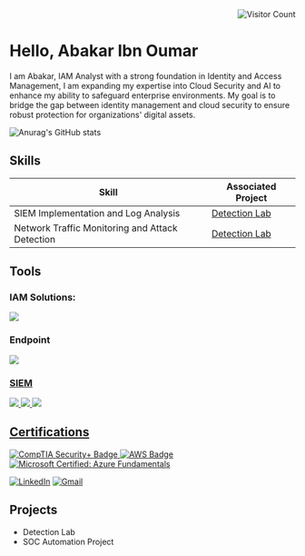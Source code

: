 <div align="right">
  <img src="https://visitor-badge.laobi.icu/badge?page_id=abakarcloudseciam.abakarcloudseciam" alt="Visitor Count">
</div>

# Hello, Abakar Ibn Oumar

I am Abakar, IAM Analyst with a strong foundation in Identity and Access Management, I am expanding my expertise into Cloud Security and AI to enhance my ability to safeguard enterprise environments.  My goal is to bridge the gap between identity management and cloud security to ensure robust protection for organizations' digital assets.

![Anurag's GitHub stats](https://github-readme-stats.vercel.app/api?username=abakarcloudseciam&hide=contribs,prs)

## Skills
<!--[Provide skills and associated project. Make sure to hyperlink the project - Remove this afterwards]]-->

| Skill                                         | Associated Project         |
|-----------------------------------------------|----------------------------|
| SIEM Implementation and Log Analysis          | <a href="https://google.com">Detection Lab</a>|
| Network Traffic Monitoring and Attack Detection | <a href="https://google.com">Detection Lab</a>|
              
<!--| Scripting and Automation for Threat Mitigation | SOC Automation Lab|-->

## Tools
<!--[Provide tools and break them down into categories. Use ChatGPT to help create the link - Remove this afterwards]]-->

### IAM Solutions:
<div>
 <a href="https://www.okta.com/" target="_blank">
<img src="https://img.shields.io/badge/-Okta-007DC1?&style=for-the-badge&logo=okta&logoColor=white"/>
</a>

### Endpoint
<div>
   <a href="https://www.microsoft.com/en-us/security/business/endpoint-security/microsoft-defender-endpoint?msockid=23380bc79eee615613e818fd9f816078 target="_blank">
  <img src="https://img.shields.io/badge/-Microsoft_Defender_for_Endpoint-00A4EF?&style=for-the-badge&logo=Microsoft&logoColor=white" />
   </div>

### SIEM
<div>
    <a href="https://azure.microsoft.com/en-us/products/microsoft-sentinel" target="_blank">
    <img src="https://img.shields.io/badge/-Microsoft_Sentinel-0078D4?&style=for-the-badge&logo=Microsoft&logoColor=white" />
    <a href="https://www.splunk.com/" target="_blank">
    <img src="https://img.shields.io/badge/-Splunk-000000?&style=for-the-badge&logo=Splunk&logoColor=white" />
    <img src="https://img.shields.io/badge/-Elastic-005571?&style=for-the-badge&logo=Elastic&logoColor=white" />
</div>

## Certifications
<!--[Provide certifications that you have obtained. Use ChatGPT to help create the link - Remove this afterwards]]-->
<div>
<a href="https://www.credly.com/badges/9f45a863-5467-41d3-966a-39c16d7e2b34/linked_in_profile">
<img src="https://img.shields.io/badge/-Security%2B-FF0000?&style=for-the-badge&logo=CompTIA&logoColor=white" alt="CompTIA Security+ Badge" />
</a>
<a href="https://www.credly.com/badges/790b8a4c-8f8f-45e3-923c-afbb21fcc1a1/linked_in_profile">
  <img src="https://img.shields.io/badge/-AWS-232F3E?&style=for-the-badge&logo=amazonaws&logoColor=white" alt="AWS Badge" />
</a>
<a href="https://learn.microsoft.com/en-us/users/abakaribnoumar-6117/credentials/7499015586a76686?ref=https%3A%2F%2Fwww.linkedin.com%2F">
<img src="https://img.shields.io/badge/-Microsoft%20Azure-0078D4?&style=for-the-badge&logo=microsoftazure&logoColor=white" alt="Microsoft Certified: Azure Fundamentals" />
</a>


[![LinkedIn](https://img.shields.io/badge/LinkedIn-0077B5?style=for-the-badge&logo=linkedin&logoColor=white)](https://www.linkedin.com/in/abakaribnoumar)
[![Gmail](https://img.shields.io/badge/Gmail-D14836?style=for-the-badge&logo=gmail&logoColor=white)](mailto:ibnoumarabakar@gmail.com)



</div>

## Projects
- Detection Lab
- SOC Automation Project
